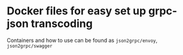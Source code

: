 # Docker files for easy set up grpc-json transcoding
Containers and how to use can be found as `json2grpc/envoy`, `json2grpc/swagger`
